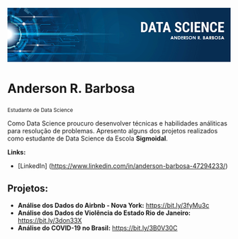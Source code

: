 <p align = "center">
  <img src = "https://github.com/AndersonBarbosa10/projetos_data_science/blob/main/banner_ds.png">
 </p>
 
# Anderson R. Barbosa
<sub> Estudante de Data Science</sub>

Como Data Science proucuro desenvolver técnicas e habilidades análiticas para resolução de problemas. Apresento alguns dos projetos realizados como estudante de Data Science da Escola **Sigmoidal**.

**Links:**
* [LinkedIn] (https://www.linkedin.com/in/anderson-barbosa-47294233/)

## Projetos:

* **Análise dos Dados do Airbnb - Nova York:** https://bit.ly/3fyMu3c
* **Análise dos Dados de Violência do Estado Rio de Janeiro:** https://bit.ly/3don33X
* **Análise do COVID-19 no Brasil:** https://bit.ly/3B0V30C
